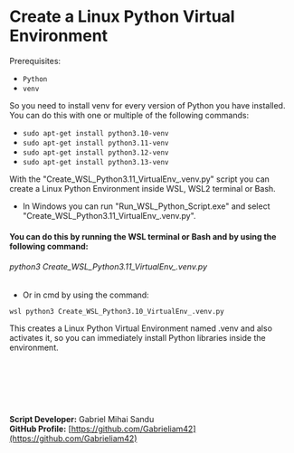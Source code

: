 # Create a Linux Python Virtual Environment

Prerequisites:
- `Python`
- `venv`

So you need to install venv for every version of Python you have installed. You can do this with one or multiple of the following commands:

- `sudo apt-get install python3.10-venv`
- `sudo apt-get install python3.11-venv`
- `sudo apt-get install python3.12-venv`
- `sudo apt-get install python3.13-venv`

With the "Create_WSL_Python3.11_VirtualEnv_.venv.py" script you can create a Linux Python Environment inside WSL, WSL2 terminal or Bash.

* In Windows you can run "Run_WSL_Python_Script.exe" and select "Create_WSL_Python3.11_VirtualEnv_.venv.py".

#### You can do this by running the WSL terminal or Bash and by using the following command:
###### python3 Create_WSL_Python3.11_VirtualEnv_.venv.py
* Or in cmd by using the command:

`wsl python3 Create_WSL_Python3.10_VirtualEnv_.venv.py`

This creates a Linux Python Virtual Environment named .venv and also activates it, so you can immediately install Python libraries inside the environment.






<br><br>





<br><br>




**Script Developer:** Gabriel Mihai Sandu  
**GitHub Profile:** [https://github.com/Gabrieliam42](https://github.com/Gabrieliam42)
